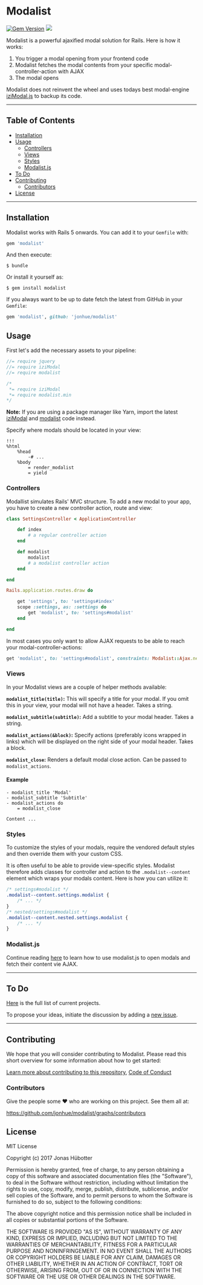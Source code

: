 # Modalist

[![Gem Version](https://badge.fury.io/rb/modalist.svg)](https://badge.fury.io/rb/modalist) <img src="https://travis-ci.org/jonhue/modalist.svg?branch=master" />

Modalist is a powerful ajaxified modal solution for Rails. Here is how it works:

1) You trigger a modal opening from your frontend code
2) Modalist fetches the modal contents from your specific modal-controller-action with AJAX
3) The modal opens

Modalist does not reinvent the wheel and uses todays best modal-engine [iziModal.js](https://github.com/dolce/iziModal) to backup its code.

---

## Table of Contents

* [Installation](#installation)
* [Usage](#usage)
    * [Controllers](#controllers)
    * [Views](#views)
    * [Styles](#styles)
    * [Modalist.js](#modalistjs)
* [To Do](#to-do)
* [Contributing](#contributing)
    * [Contributors](#contributors)
* [License](#license)

---

## Installation

Modalist works with Rails 5 onwards. You can add it to your `Gemfile` with:

```ruby
gem 'modalist'
```

And then execute:

    $ bundle

Or install it yourself as:

    $ gem install modalist

If you always want to be up to date fetch the latest from GitHub in your `Gemfile`:

```ruby
gem 'modalist', github: 'jonhue/modalist'
```

## Usage

First let's add the necessary assets to your pipeline:

```js
//= require jquery
//= require iziModal
//= require modalist
```

```css
/*
 *= require iziModal
 *= require modalist.min
*/
```

**Note:** If you are using a package manager like Yarn, import the latest [iziModal](https://github.com/dolce/iziModal) and [modalist](https://github.com/jonhue/modalist.js) code instead.

Specify where modals should be located in your view:

```haml
!!!
%html
    %head
        -# ...
    %body
        = render_modalist
        = yield
```

### Controllers

Modallist simulates Rails' MVC structure. To add a new modal to your app, you have to create a new controller action, route and view:

```ruby
class SettingsController < ApplicationController

    def index
        # a regular controller action
    end

    def modalist
        modalist
        # a modalist controller action
    end

end
```

```ruby
Rails.application.routes.draw do

    get 'settings', to: 'settings#index'
    scope :settings, as: :settings do
        get 'modalist', to: 'settings#modalist'
    end

end
```

In most cases you only want to allow AJAX requests to be able to reach your modal-controller-actions:

```ruby
get 'modalist', to: 'settings#modalist', constraints: Modalist::Ajax.new
```

### Views

In your Modalist views are a couple of helper methods available:

**`modalist_title(title)`:** This will specify a title for your modal. If you omit this in your view, your modal will not have a header. Takes a string.

**`modalist_subtitle(subtitle)`:** Add a subtitle to your modal header. Takes a string.

**`modalist_actions(&block)`:** Specify actions (preferably icons wrapped in links) which will be displayed on the right side of your modal header. Takes a block.

**`modalist_close`:** Renders a default modal close action. Can be passed to `modalist_actions`.

#### Example

```haml
- modalist_title 'Modal'
- modalist_subtitle 'Subtitle'
- modalist_actions do
    = modalist_close

Content ...
```

### Styles

To customize the styles of your modals, require the vendored default styles and then override them with your custom CSS.

It is often useful to be able to provide view-specific styles. Modalist therefore adds classes for controller and action to the `.modalist--content` element which wraps your modals content. Here is how you can utilize it:

```css
/* settings#modalist */
.modalist--content.settings.modalist {
    /* ... */
}
/* nested/settings#modalist */
.modalist--content.nested.settings.modalist {
    /* ... */
}
```

### Modalist.js

Continue reading [here](https://github.com/jonhue/modalist.js) to learn how to use modalist.js to open modals and fetch their content vie AJAX.

---

## To Do

[Here](https://github.com/jonhue/modalist/projects/1) is the full list of current projects.

To propose your ideas, initiate the discussion by adding a [new issue](https://github.com/jonhue/modalist/issues/new).

---

## Contributing

We hope that you will consider contributing to Modalist. Please read this short overview for some information about how to get started:

[Learn more about contributing to this repository](CONTRIBUTING.md), [Code of Conduct](CODE_OF_CONDUCT.md)

### Contributors

Give the people some :heart: who are working on this project. See them all at:

https://github.com/jonhue/modalist/graphs/contributors

## License

MIT License

Copyright (c) 2017 Jonas Hübotter

Permission is hereby granted, free of charge, to any person obtaining a copy
of this software and associated documentation files (the "Software"), to deal
in the Software without restriction, including without limitation the rights
to use, copy, modify, merge, publish, distribute, sublicense, and/or sell
copies of the Software, and to permit persons to whom the Software is
furnished to do so, subject to the following conditions:

The above copyright notice and this permission notice shall be included in all
copies or substantial portions of the Software.

THE SOFTWARE IS PROVIDED "AS IS", WITHOUT WARRANTY OF ANY KIND, EXPRESS OR
IMPLIED, INCLUDING BUT NOT LIMITED TO THE WARRANTIES OF MERCHANTABILITY,
FITNESS FOR A PARTICULAR PURPOSE AND NONINFRINGEMENT. IN NO EVENT SHALL THE
AUTHORS OR COPYRIGHT HOLDERS BE LIABLE FOR ANY CLAIM, DAMAGES OR OTHER
LIABILITY, WHETHER IN AN ACTION OF CONTRACT, TORT OR OTHERWISE, ARISING FROM,
OUT OF OR IN CONNECTION WITH THE SOFTWARE OR THE USE OR OTHER DEALINGS IN THE
SOFTWARE.
